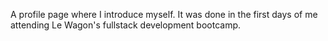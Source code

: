 A profile page where I introduce myself. It was done in the first days of me attending Le Wagon's fullstack development bootcamp.
